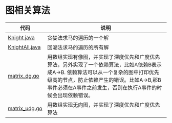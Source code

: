 # 图相关算法

|代码|说明|
|-|-|
|[Knight.java](Knight.java)|贪婪法求马的遍历的一个解
|[KnightAll.java](KnightAll.java)|回溯法求马的遍历的所有解
|[matrix_dg.go](matrix_dg.go)|用数组实现有像图，并实现了深度优先和广度优先算法，另外实现了一个依赖算法，比如A依赖B表示成A->B. 依赖算法可以从一个复杂的图中打印优先级高的节点，防止依赖产生的错误。比如A->B,那B事件必须在A事件之前发生，否则在执行A事件的时候会出现依赖错误。
|[matrix_udg.go](matrix_udg.go)|用数组实现无向图，并实现了深度优先和广度优先算法

